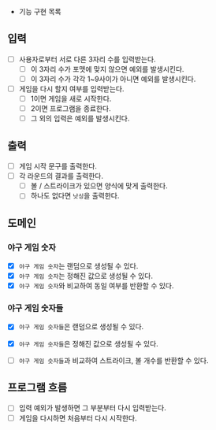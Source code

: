 - 기능 구현 목록

## 입력
- [ ] 사용자로부터 서로 다른 3자리 수를 입력받는다.
  - [ ] 이 3자리 수가 포맷에 맞지 않으면 예외를 발생시킨다.
  - [ ] 이 3자리 수가 각각 1~9사이가 아니면 예외를 발생시킨다.
- [ ] 게임을 다시 할지 여부를 입력받는다.
  - [ ] 1이면 게임을 새로 시작한다.
  - [ ] 2이면 프로그램을 종료한다.
  - [ ] 그 외의 입력은 예외를 발생시킨다.

## 출력
- [ ] 게임 시작 문구를 출력한다.
- [ ] 각 라운드의 결과를 출력한다.
  - [ ] 볼 / 스트라이크가 있으면 양식에 맞게 출력한다.
  - [ ] 하나도 없다면 `낫싱`을 출력한다.

## 도메인

### 야구 게임 숫자
- [x] `야구 게임 숫자`는 랜덤으로 생성될 수 있다.
- [x] `야구 게임 숫자`는 정해진 값으로 생성될 수 있다.
- [x] `야구 게임 숫자`와 비교하여 동일 여부를 반환할 수 있다.

### 야구 게임 숫자들
- [x] `야구 게임 숫자들`은 랜덤으로 생성될 수 있다.
- [x] `야구 게임 숫자들`은 정해진 값으로 생성될 수 있다.
- [ ] `야구 게임 숫자들`과 비교하여 스트라이크, 볼 개수를 반환할 수 있다.


## 프로그램 흐름
- [ ] 입력 예외가 발생하면 그 부분부터 다시 입력받는다.
- [ ] 게임을 다시하면 처음부터 다시 시작한다.